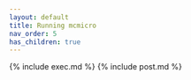 ```yaml
---
layout: default
title: Running mcmicro
nav_order: 5
has_children: true
---
```


{% include exec.md %}
{% include post.md %}
